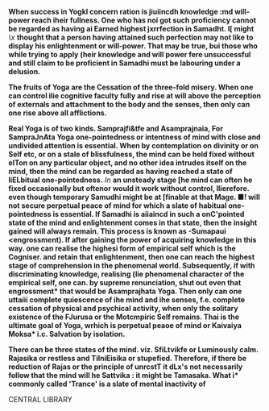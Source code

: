 **When success in Yogkl concern ration is jiuiincdh knowledge :md will-power reach iheir fullness. One who has noi got such proficiency cannot be regarded as having ai Earned highest jxrrfection in Samadht. I[ might** *\x* **thought that a person having attained such perfection may not like to display his enlightenment or will-power. That may be true, bui those who while trying to apply (heir knowledge and will power fere unsuccessful and still claim to be proficient in Samadhi must be labouring under a delusion.**

**The fruits of Yoga are the Cessation of the three-fold misery. When one can control ilie cognitive faculty fully and rise at will above the perception of externals and attachment to the body and the senses, then only can one rise above all afflictions.**

**Real Yoga is of two kinds. Samprajfi&tfe and Asamprajnaia, For SampraJnAta Yoga one-pointedness or intentness of mind with close and undivided attention is essential. When by contemplation on divinity or on Self etc, or on a stale of blissfulness, the mind can be held fixed without elTon on any particular object, and no other idea intrudes itself on the mind, then the mind can be regarded as having reached a state of liELbitual one-pointedness.** *In* **an unsteady stage [he mind can often he fixed occasionally but oftenor would it work without control, llierefore. even though temporary Samudhi might be at [finable at that Mage. ■! will not secure perpetual peace of mind for which a slate of habitual one-pointedness is essential. If Samadhi is aiiaincd in such a onC'pointed state of the mind and enlightenment comes in that state, then the insight gained will always remain. This process is known as -Sumapaui <engrossment). If after gaining the power of acquiring knowledge in this way. one can realise the highesi form of empirical self which is the Cogniser. and retain that enlightenment, then one can reach the highest stage of comprehension in the phenomenal world. Subsequently, if with discriminating knowledge, realising (lie phenomenal character of the empirical self, one can. by supreme renunciation, shut out even that engrossment\* that would be Asamprajhata Yoga. Then only can one uttaiii complete quiescence of ihe mind and ihe senses, f.e. complete cessation of physical and psychical activity, when only the solitary existence of the FJurusa or the Motcmpiric Self remains. Thai is the ultimate goal of Yoga, wrhich is perpetual peaoe of mind or Kaivaiya Moksa\* i.c. Salvation by isolation.**

**There can be three states of the mind. viz. SfiLtvikfe or Luminously calm. Rajasika or restless and TilniEisika or stupefied. Therefore, if there be reduction of Rajas or the principle of unrcstT it dLx's not necessarily follow that the mind will he Sattvika : it might be Tamasaka. What i\* commonly called 'Trance' is a slate of mental inactivity of**

CENTRAL LIBRARY